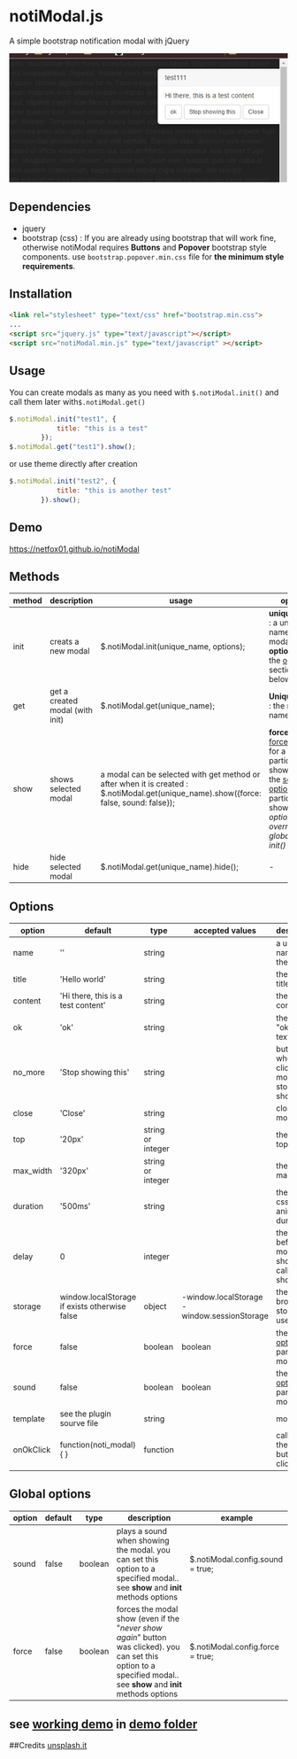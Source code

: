 # notiModal.js
A simple bootstrap notification modal with jQuery

![demo screenshot](/demo.jpg?raw=true "demo screenshot")

## Dependencies
- jquery
- bootstrap (css) : If you are already using bootstrap that will work fine, otherwise notiModal requires **Buttons** and **Popover** bootstrap style components. use ``bootstrap.popover.min.css`` file for **the minimum style requirements**.


## Installation
```html
<link rel="stylesheet" type="text/css" href="bootstrap.min.css">
...
<script src="jquery.js" type="text/javascript"></script>
<script src="notiModal.min.js" type="text/javascript" ></script>
```
## Usage
You can create modals as many as you need with ``$.notiModal.init()`` and call them later with``$.notiModal.get()``
```javascript
$.notiModal.init("test1", {
            title: "this is a test"
        });
$.notiModal.get("test1").show();
```
or use theme directly after creation 
```javascript
$.notiModal.init("test2", {
            title: "this is another test"
        }).show();
```
## Demo
https://netfox01.github.io/notiModal

## Methods
| method | description                     | usage                                                                                                                                   | options                                                                                          | example                                                                                                                                                                    |
|--------|---------------------------------|-----------------------------------------------------------------------------------------------------------------------------------------|--------------------------------------------------------------------------------------------------|----------------------------------------------------------------------------------------------------------------------------------------------------------------------------|
| init   | creats a new modal              | $.notiModal.init(unique_name, options);                                                                                                 | **unique_name** : a unique name for the modal.  **options** : See the [options](#options) section below.             | $.notiModal.init('mymodal01', {title: 'hello', content: 'hey there, this is a notification'});                                                                             |
| get    | get a created modal (with init) | $.notiModal.get(unique_name);                                                                                                           | **Unique_name** : the modal name.                                                                    | $.notiModal.get('mymodal01');                                                                                                                                              |
| show   | shows selected modal            | a modal can be selected with get method or after when it is created :  $.notiModal.get(unique_name).show({force: false, sound: false}); | **force** : the [force option](#global-options) for a particular show.  **sound** : the [sound option](#global-options) for a particular show. *(those options override global and init() options)*| $.notiModal.init('mymodal02', {title: 'hello', content: 'hey there, this is a notification'}).show({sound: true}); or    $.notiModal.get('mymodal02').show({sound: true}); |
| hide   | hide selected modal             | $.notiModal.get(unique_name).hide();                                                                                                    | -                                                                                                | $.notiModal.get('mymodal02').hide();                                                                                                                                       |

## Options

| option    | default                                       | type              | accepted values                                | description                                                | example                                             |
|-----------|-----------------------------------------------|-------------------|------------------------------------------------|------------------------------------------------------------|-----------------------------------------------------|
| name      | ''                                            | string            |                                                | a unique name for the modal                                | myModal01                                           |
| title     | 'Hello world'                                 | string            |                                                | the modal title                                            |                                                     |
| content   | 'Hi there, this is a test content'            | string            |                                                | the modal content                                          |                                                     |
| ok        | 'ok'                                          | string            |                                                | the modal "ok" button text                                 |                                                     |
| no_more   | 'Stop showing this'                           | string            |                                                | button text: when clicked the modal stops showing          |                                                     |
| close     | 'Close'                                       | string            |                                                | closes the modal                                           |                                                     |
| top       | '20px'                                        | string or integer |                                                | the modal top position                                     |                                                     |
| max_width | '320px'                                       | string or integer |                                                | the modal max width                                        |                                                     |
| duration  | '500ms'                                       | string            |                                                | the modal css animation duration                           |                                                     |
| delay     | 0                                             | integer           |                                                | the delay before the modal was shown after calling show()  |                                                     |
| storage   | window.localStorage if exists otherwise false | object            | -window.localStorage  -  window.sessionStorage | the browser storage to use                                 | window.sessionStorage                               |
| force     | false                                         | boolean           | boolean                                        | the [force option](#global-options) for a particular modal |                                                     |
| sound     | false                                         | boolean           | boolean                                        | the [sound option](#global-options) for a particular modal |                                                     |
| template  | see the plugin sourve file                    | string            |                                                | modal Html                                                 |                                                     |
| onOkClick | function(noti_modal) {  }                     | function          |                                                | called after the "ok" button was clicked                   | function(noti_modal) { // code noti_modal.hide(); } |

## Global options

| option | default | type    | description                                                                                                                                        | example                         |
|--------|---------|---------|----------------------------------------------------------------------------------------------------------------------------------------------------|---------------------------------|
| sound  | false   | boolean | plays a sound when showing the modal.  you can set this option to a specified modal.. see **show** and **init** methods options                                      | $.notiModal.config.sound = true; |
| force  | false   | boolean | forces the modal show (even if the "*never show again*" button was clicked).  you can set this option to a specified modal.. see **show** and **init** methods options | $.notiModal.config.force = true; |

## see [working demo](https://netfox01.github.io/notiModal) in [demo folder](/demo)
##Credits
[unsplash.it](https://unsplash.it)

